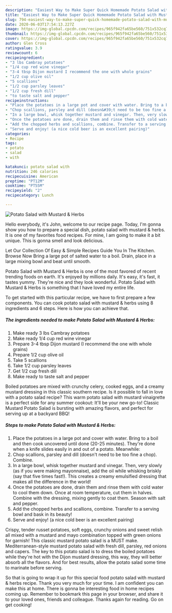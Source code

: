 ```yaml
---
description: "Easiest Way to Make Super Quick Homemade Potato Salad with Mustard &amp;amp; Herbs"
title: "Easiest Way to Make Super Quick Homemade Potato Salad with Mustard &amp;amp; Herbs"
slug: 794-easiest-way-to-make-super-quick-homemade-potato-salad-with-mustard-and-amp-herbs
date: 2020-06-03T17:54:13.227Z
image: https://img-global.cpcdn.com/recipes/965f942fa65be560/751x532cq70/potato-salad-with-mustard-herbs-recipe-main-photo.jpg
thumbnail: https://img-global.cpcdn.com/recipes/965f942fa65be560/751x532cq70/potato-salad-with-mustard-herbs-recipe-main-photo.jpg
cover: https://img-global.cpcdn.com/recipes/965f942fa65be560/751x532cq70/potato-salad-with-mustard-herbs-recipe-main-photo.jpg
author: Glen Cross
ratingvalue: 3.9
reviewcount: 6
recipeingredient:
- "3 lbs Cambray potatoes"
- "1/4 cup red wine vinegar"
- "3-4 tbsp Dijon mustard I recommend the one with whole grains"
- "1/2 cup olive oil"
- "5 scallions"
- "1/2 cup parsley leaves"
- "1/2 cup fresh dill"
- "to taste salt and pepper"
recipeinstructions:
- "Place the potatoes in a large pot and cover with water. Bring to a boil and then cook uncovered until done (20-25 minutes). They&#39;re done when a knife slides easily in and out of a potato. Meanwhile:"
- "Chop scallions, parsley and dill (doesn&#39;t need to be too fine a chop). Combine."
- "In a large bowl, whisk together mustard and vinegar. Then, very slowly (as if you were making mayonnaise), add the oil while whisking briskly (say that five times fast!). This creates a creamy emulsified dressing that makes all the difference in the world!"
- "Once the potatoes are done, drain them and rinse them with cold water to cool them down. Once at room temperature, cut them in halves. Combine with the dressing, mixing gently to coat them. Season with salt and pepper."
- "Add the chopped herbs and scallions, combine. Transfer to a serving bowl and bask in its beauty!"
- "Serve and enjoy! (a nice cold beer is an excellent pairing)"
categories:
- Recipe
tags:
- potato
- salad
- with

katakunci: potato salad with 
nutrition: 246 calories
recipecuisine: American
preptime: "PT12M"
cooktime: "PT55M"
recipeyield: "2"
recipecategory: Lunch

---
```



![Potato Salad with Mustard &amp; Herbs](https://img-global.cpcdn.com/recipes/965f942fa65be560/751x532cq70/potato-salad-with-mustard-herbs-recipe-main-photo.jpg)

Hello everybody, it's John, welcome to our recipe page. Today, I'm gonna show you how to prepare a special dish, potato salad with mustard &amp; herbs. It is one of my favorites food recipes. For mine, I am going to make it a bit unique. This is gonna smell and look delicious.

Let Our Collection Of Easy &amp; Simple Recipes Guide You In The Kitchen. Browse Now Bring a large pot of salted water to a boil. Drain, place in a large mixing bowl and beat until smooth.

Potato Salad with Mustard &amp; Herbs is one of the most favored of recent trending foods on earth. It's enjoyed by millions daily. It's easy, it's fast, it tastes yummy. They're nice and they look wonderful. Potato Salad with Mustard &amp; Herbs is something that I have loved my entire life.


To get started with this particular recipe, we have to first prepare a few components. You can cook potato salad with mustard &amp; herbs using 8 ingredients and 6 steps. Here is how you can achieve that.

<!--inarticleads1-->

##### The ingredients needed to make Potato Salad with Mustard &amp; Herbs:

1. Make ready 3 lbs Cambray potatoes
1. Make ready 1/4 cup red wine vinegar
1. Prepare 3-4 tbsp Dijon mustard (I recommend the one with whole grains)
1. Prepare 1/2 cup olive oil
1. Take 5 scallions
1. Take 1/2 cup parsley leaves
1. Get 1/2 cup fresh dill
1. Make ready to taste salt and pepper


Boiled potatoes are mixed with crunchy celery, cooked eggs, and a creamy mustard dressing in this classic southern recipe. Is it possible to fall in love with a potato salad recipe? This warm potato salad with mustard vinaigrette is a perfect side for any summer cookout: It&#39;ll be your new go-to! Classic Mustard Potato Salad is bursting with amazing flavors, and perfect for serving up at a backyard BBQ! 

<!--inarticleads2-->

##### Steps to make Potato Salad with Mustard &amp; Herbs:

1. Place the potatoes in a large pot and cover with water. Bring to a boil and then cook uncovered until done (20-25 minutes). They&#39;re done when a knife slides easily in and out of a potato. Meanwhile:
1. Chop scallions, parsley and dill (doesn&#39;t need to be too fine a chop). Combine.
1. In a large bowl, whisk together mustard and vinegar. Then, very slowly (as if you were making mayonnaise), add the oil while whisking briskly (say that five times fast!). This creates a creamy emulsified dressing that makes all the difference in the world!
1. Once the potatoes are done, drain them and rinse them with cold water to cool them down. Once at room temperature, cut them in halves. Combine with the dressing, mixing gently to coat them. Season with salt and pepper.
1. Add the chopped herbs and scallions, combine. Transfer to a serving bowl and bask in its beauty!
1. Serve and enjoy! (a nice cold beer is an excellent pairing)


Crispy, tender russet potatoes, soft eggs, crunchy onions and sweet relish all mixed with a mustard and mayo combination topped with green onions for garnish! This classic mustard potato salad is a MUST make. Mediterranean-style mustard potato salad with fresh dill, parsley, red onions and capers. The key to this potato salad is to dress the boiled potatoes while they&#39;re hot with the Dijon mustard dressing, this way, they will better absorb all the flavors. And for best results, allow the potato salad some time to marinate before serving. 

So that is going to wrap it up for this special food potato salad with mustard &amp; herbs recipe. Thank you very much for your time. I am confident you can make this at home. There is gonna be interesting food in home recipes coming up. Remember to bookmark this page in your browser, and share it to your loved ones, friends and colleague. Thanks again for reading. Go on get cooking!
